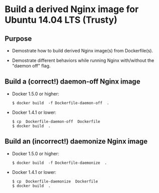 Build a derived Nginx image for Ubuntu 14.04 LTS (Trusty)
===


## Purpose

 - Demostrate how to build derived Nginx image(s) from Dockerfile(s).

 - Demostrate different behaviors while running Nginx with/without the "daemon off" flag.


## Build a (correct!) daemon-off Nginx image

- Docker 1.5.0 or higher:

  ```
  $ docker build  -f Dockerfile-daemon-off  .
  ```

- Docker 1.4.1 or lower:

  ```
  $ cp  Dockerfile-daemon-off  Dockerfile
  $ docker build  .
  ```

## Build an (incorrect!) daemonize Nginx image

- Docker 1.5.0 or higher:

  ```
  $ docker build  -f Dockerfile-daemonize  .
  ```

- Docker 1.4.1 or lower:

  ```
  $ cp  Dockerfile-daemonize  Dockerfile
  $ docker build  .
  ```
